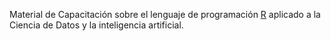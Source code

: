 Material de Capacitación sobre el lenguaje de programación [R](https://www.rstudio.com/products/rstudio/download/) aplicado a la Ciencia de Datos y la inteligencia artificial.

